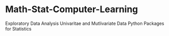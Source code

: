 # Math-Stat-Computer-Learning
Exploratory Data Analysis
Univaritae and Mutlivariate Data
Python Packages for Statistics
